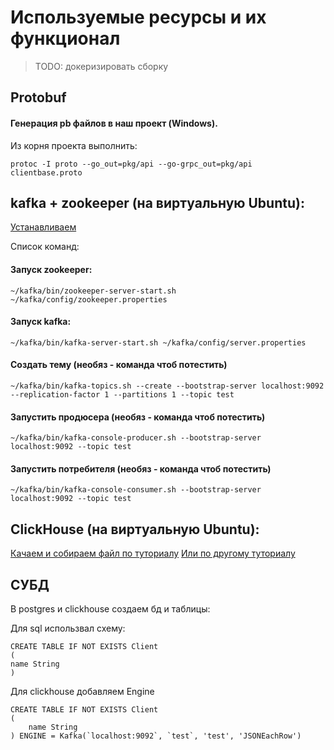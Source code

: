 # Используемые ресурсы и их функционал
> TODO: докеризировать сборку

## Protobuf

#### Генерация pb файлов в наш проект (Windows).
Из корня проекта выполнить:
```
protoc -I proto --go_out=pkg/api --go-grpc_out=pkg/api clientbase.proto
```

## kafka + zookeeper (на виртуальную Ubuntu):
[Устанавливаем](https://www.digitalocean.com/community/tutorials/how-to-install-apache-kafka-on-ubuntu-20-04)

Список команд:
#### Запуск zookeeper:
```
~/kafka/bin/zookeeper-server-start.sh ~/kafka/config/zookeeper.properties
```
#### Запуск kafka:
```
~/kafka/bin/kafka-server-start.sh ~/kafka/config/server.properties
```
#### Создать тему (необяз - команда чтоб потестить)
```
~/kafka/bin/kafka-topics.sh --create --bootstrap-server localhost:9092 --replication-factor 1 --partitions 1 --topic test
```
#### Запустить продюсера (необяз - команда чтоб потестить)
```
~/kafka/bin/kafka-console-producer.sh --bootstrap-server localhost:9092 --topic test
```

#### Запустить потребителя (необяз - команда чтоб потестить)
```
~/kafka/bin/kafka-console-consumer.sh --bootstrap-server localhost:9092 --topic test
```


## ClickHouse (на виртуальную Ubuntu):

[Качаем и собираем файл по туториалу](https://clickhouse.com/docs/en/quick-start)
[Или по другому туториалу](https://www.digitalocean.com/community/tutorials/how-to-install-and-use-clickhouse-on-debian-10-ru)

## СУБД
В postgres и clickhouse создаем бд и таблицы:

Для sql использвал схему:
```
CREATE TABLE IF NOT EXISTS Client
(
name String
)
```
Для clickhouse добавляем Engine
```
CREATE TABLE IF NOT EXISTS Client
(
    name String
) ENGINE = Kafka(`localhost:9092`, `test`, 'test', 'JSONEachRow')
```